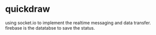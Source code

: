 # quickdraw

using socket.io to implement the realtime messaging and data transfer. firebase is the datatabse to save the status.
